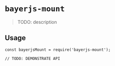 # `bayerjs-mount`

> TODO: description

## Usage

```
const bayerjsMount = require('bayerjs-mount');

// TODO: DEMONSTRATE API
```
